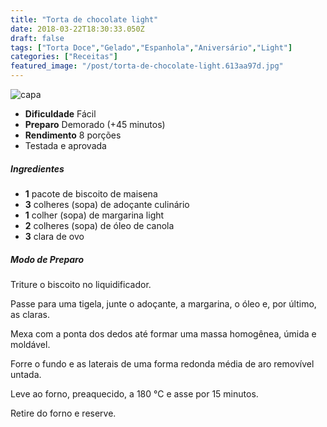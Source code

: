 ```yaml
---
title: "Torta de chocolate light"
date: 2018-03-22T18:30:33.050Z
draft: false
tags: ["Torta Doce","Gelado","Espanhola","Aniversário","Light"]
categories: ["Receitas"]
featured_image: "/post/torta-de-chocolate-light.613aa97d.jpg"
---
```


![capa](/post/torta-de-chocolate-light.613aa97d.jpg)

*   **Dificuldade** Fácil
*   **Preparo** Demorado (+45 minutos)
*   **Rendimento** 8 porções
*   Testada e aprovada
    

##### Ingredientes

*   **1** pacote de biscoito de maisena
*   **3** colheres (sopa) de adoçante culinário
*   **1** colher (sopa) de margarina light
*   **2** colheres (sopa) de óleo de canola
*   **3** clara de ovo

##### Modo de Preparo

Triture o biscoito no liquidificador.

Passe para uma tigela, junte o adoçante, a margarina, o óleo e, por último, as claras.

Mexa com a ponta dos dedos até formar uma massa homogênea, úmida e moldável.

Forre o fundo e as laterais de uma forma redonda média de aro removível untada.

Leve ao forno, preaquecido, a 180 °C e asse por 15 minutos.

Retire do forno e reserve.
